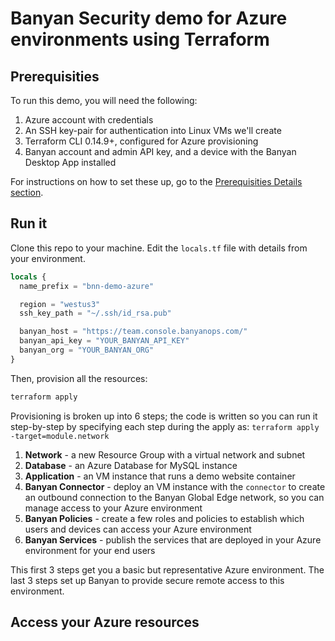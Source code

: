 # Banyan Security demo for Azure environments using Terraform


## Prerequisities

To run this demo, you will need the following:

1. Azure account with credentials
2. An SSH key-pair for authentication into Linux VMs we'll create
2. Terraform CLI 0.14.9+, configured for Azure provisioning
3. Banyan account and admin API key, and a device with the Banyan Desktop App installed

For instructions on how to set these up, go to the [Prerequisities Details section](#prerequisities-details).


## Run it

Clone this repo to your machine. Edit the `locals.tf` file with details from your environment.

```tf
locals {
  name_prefix = "bnn-demo-azure"

  region = "westus3"
  ssh_key_path = "~/.ssh/id_rsa.pub"

  banyan_host = "https://team.console.banyanops.com/"
  banyan_api_key = "YOUR_BANYAN_API_KEY"
  banyan_org = "YOUR_BANYAN_ORG"
}
```

Then, provision all the resources:

```bash
terraform apply
```

Provisioning is broken up into 6 steps; the code is written so you can run it step-by-step by specifying each step during the apply as: `terraform apply -target=module.network`

1. **Network** - a new Resource Group with a virtual network and subnet
2. **Database** - an Azure Database for MySQL instance
3. **Application** - an VM instance that runs a demo website container
4. **Banyan Connector** - deploy an VM instance with the `connector` to create an outbound connection to the Banyan Global Edge network, so you can manage access to your Azure environment
5. **Banyan Policies** - create a few roles and policies to establish which users and devices can access your Azure environment
6. **Banyan Services** - publish the services that are deployed in your Azure environment for your end users

This first 3 steps get you a basic but representative Azure environment. The last 3 steps set up Banyan to provide secure remote access to this environment.


## Access your Azure resources

